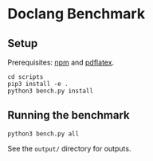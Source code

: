 # Doclang Benchmark

## Setup

Prerequisites: [npm] and [pdflatex].

```
cd scripts
pip3 install -e .
python3 bench.py install
```

## Running the benchmark

```
python3 bench.py all
```

See the `output/` directory for outputs.

[npm]: https://npmjs.org/
[pdflatex]: https://www.math.rug.nl/~trentelman/jacob/pdflatex/pdflatex.html